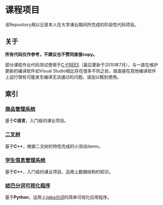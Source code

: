 # 课程项目

该Repository用以记录本人在大学课业期间所完成的阶段性代码项目。

## 关于

**所有代码仅作参考，不建议也不赞同直接copy。**

部分课程作业代码测试使用于[C-FREE5](http://www.programarts.com/cfree_ch/)（最后更新于2010年7月），与一直在维护更新的编译软件如Visual Studio相比存在很多不同之处，故直接在其他编译软件上运行很有可能发生编译无法通过的问题。请加以甄别使用。

## 索引

### [商品管理系统](https://github.com/JasonSun2018/Course-Homework/tree/master/c-GoodsManageSys)

基于**C语言**，入门级的课业项目。

### [二叉树](https://github.com/JasonSun2018/Course-Homework/tree/master/cpp-BinaryTree-demo)

基于**C++**，根据二叉树的特性完成的小测试demo。

### [学生信息管理系统](https://github.com/JasonSun2018/Course-Homework/tree/master/cpp-StudentsManageSys)

基于**C++**，入门级的课业项目，运用上数据结构的知识。

### [结巴分词可视化程序](https://github.com/JasonSun2018/Course-Homework/tree/master/python-jieba-WordsCloudMaker-ch-demo)

基于**Python**，运用上[jieba分词](https://github.com/fxsjy/jieba)的简单可视化应用程序。
